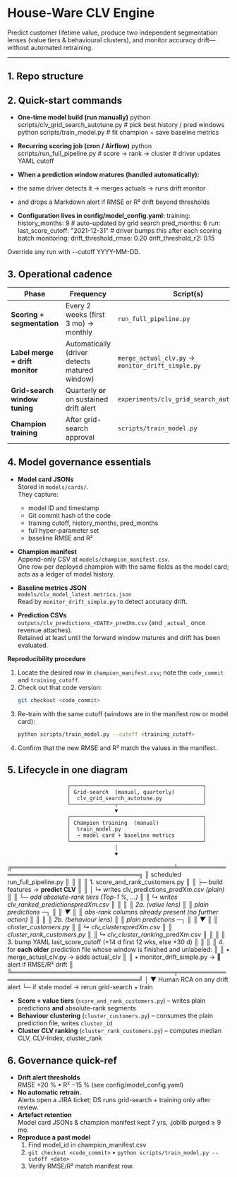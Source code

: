 # House-Ware CLV Engine

Predict customer lifetime value, produce two independent segmentation lenses (value tiers & behavioural clusters), and monitor accuracy drift—without automated retraining.

---

## 1. Repo structure

## 2. Quick-start commands 

- **One-time model build (run manually)**
python scripts/clv_grid_search_autotune.py   # pick best history / pred windows
python scripts/train_model.py                # fit champion + save baseline metrics

- **Recurring scoring job (cron / Airflow)**
python scripts/run_full_pipeline.py          # score → rank → cluster
                                             # driver updates YAML cutoff

- **When a prediction window matures (handled automatically):**
-   the same driver detects it → merges actuals → runs drift monitor
-   and drops a Markdown alert if RMSE or R² drift beyond thresholds

- **Configuration lives in config/model_config.yaml:**
training:
  history_months: 9          # auto-updated by grid search
  pred_months:    6
run:
  last_score_cutoff: "2021-12-31"   # driver bumps this after each scoring batch
monitoring:
  drift_threshold_rmse: 0.20
  drift_threshold_r2:   0.15

Override any run with --cutoff YYYY-MM-DD.


## 3. Operational cadence

| Phase | Frequency | Script(s) | Key artefact |
|-------|-----------|-----------|--------------|
| **Scoring + segmentation** | Every 2 weeks (first 3 mo) → monthly | `run_full_pipeline.py` | `outputs/clv_predictions_<DATE>_predXm.csv` + cluster files |
| **Label merge + drift monitor** | Automatically (driver detects matured window) | `merge_actual_clv.py` → `monitor_drift_simple.py` | Markdown alert saved to `outputs/` |
| **Grid-search window tuning** | Quarterly **or** on sustained drift alert | `experiments/clv_grid_search_autotune.py` | Results CSV + heat-maps |
| **Champion training** | After grid-search approval | `scripts/train_model.py` | `.joblib` model, baseline metrics JSON, model-card JSON, updated champion manifest |


## 4. Model governance essentials

- **Model card JSONs**  
  Stored in `models/cards/`.  
  They capture:
  - model ID and timestamp
  - Git commit hash of the code
  - training cutoff, history_months, pred_months
  - full hyper-parameter set
  - baseline RMSE and R²

- **Champion manifest**  
  Append-only CSV at `models/champion_manifest.csv`.  
  One row per deployed champion with the same fields as the model card; acts as a ledger of model history.

- **Baseline metrics JSON**  
  `models/clv_model_latest.metrics.json`  
  Read by `monitor_drift_simple.py` to detect accuracy drift.

- **Prediction CSVs**  
  `outputs/clv_predictions_<DATE>_predXm.csv` (and `_actual_` once revenue attaches).  
  Retained at least until the forward window matures and drift has been evaluated.

**Reproducibility procedure**

1. Locate the desired row in `champion_manifest.csv`; note the `code_commit` and `training_cutoff`.
2. Check out that code version:
    ```bash
    git checkout <code_commit>
    ```
3. Re-train with the same cutoff (windows are in the manifest row or model card):
    ```bash
    python scripts/train_model.py --cutoff <training_cutoff>
    ```
4. Confirm that the new RMSE and R² match the values in the manifest.

## 5. Lifecycle in one diagram
                       ┌──────────────────────────────────────────┐
                       │ Grid-search  (manual, quarterly)         │
                       │  clv_grid_search_autotune.py             │
                       └──────────────┬───────────────────────────┘
                                      ▼
                       ┌──────────────────────────────────────────┐
                       │ Champion training  (manual)              │
                       │  train_model.py                          │
                       │  → model card + baseline metrics         │
                       └──────────────────────────────────────────┘
                                      │
                                      ▼
╔═════════════════════════════════════╧═════════════════════════════════════════╗
║              scheduled  run_full_pipeline.py                                  ║
║                                                                               ║
║ 1. score_and_rank_customers.py                                                ║
║    ├─ build features → **predict CLV**                                        ║
║    │    ↳ writes  clv_predictions_<DATE>_predXm.csv  (plain)                  ║
║    └─ add absolute-rank tiers (Top-1 %, …)                                    ║
║        ↳ writes  clv_ranked_predictions_<DATE>_predXm.csv                     ║
║                                                                               ║
║ 2a.               (value lens)                                                ║
║            plain predictions ─┐                                               ║
║                              ▼                                                ║
║    abs-rank columns already present (no further action)                       ║
║                                                                               ║
║ 2b.               (behaviour lens)                                            ║
║            plain predictions ─┐                                               ║
║                              ▼                                                ║
║    cluster_customers.py                                                       ║
║        ↳ clv_clusters_<DATE>_predXm.csv                                       ║
║    cluster_rank_customers.py                                                  ║
║        ↳ clv_cluster_ranking_<DATE>_predXm.csv                                ║
║                                                                               ║
║ 3. bump YAML last_score_cutoff  (+14 d first 12 wks, else +30 d)              ║
║                                                                               ║
║ 4. for **each older** prediction file whose window is finished and unlabeled: ║
║        • merge_actual_clv.py   → adds actual_clv                              ║
║        • monitor_drift_simple.py  → 🚨 alert if RMSE/R² drift                 ║
╚═════════════════════════════════════╤═════════════════════════════════════════╝
                                      │
                                      ▼
                         Human RCA on any drift alert
                         └─ if stale model → rerun grid-search + train


* **Score + value tiers** (`score_and_rank_customers.py`)
  – writes plain predictions **and** absolute-rank segments
* **Behaviour clustering** (`cluster_customers.py`)
  – consumes the plain prediction file, writes `cluster_id`
* **Cluster CLV ranking** (`cluster_rank_customers.py`)
  – computes median CLV, CLV-Index, cluster_rank

## 6. Governance quick-ref

* **Drift alert thresholds**  
  RMSE +20 %  •  R² −15 %  (see config/model_config.yaml)
* **No automatic retrain.**  
  Alerts open a JIRA ticket; DS runs grid-search + training only after review.
* **Artefact retention**  
  Model card JSONs & champion manifest kept 7 yrs, .joblib purged ≥ 9 mo.
* **Reproduce a past model**  
  1. Find model_id in champion_manifest.csv  
  2. `git checkout <code_commit>` • `python scripts/train_model.py --cutoff <date>`  
  3. Verify RMSE/R² match manifest row.
